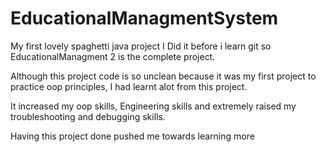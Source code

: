 # EducationalManagmentSystem
My first lovely spaghetti java project
I Did it before i learn git so EducationalManagment 2 is the complete project.

Although this project code is so unclean because it was my first project to practice oop principles, I had learnt alot from this project.

It increased my oop skills, Engineering skills and extremely raised my troubleshooting and debugging skills.

Having this project done pushed me towards learning more
